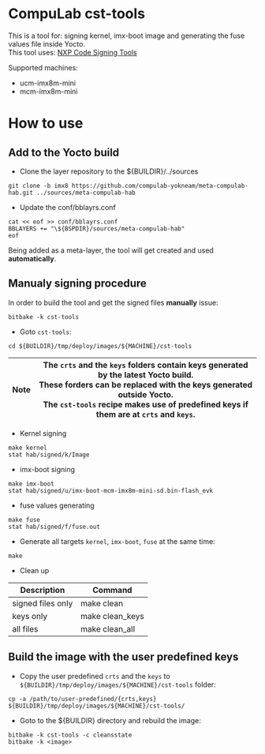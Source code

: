 # CompuLab cst-tools

This is a tool for: signing kernel, imx-boot image and generating the fuse values file inside Yocto.
<br>
This tool uses: [NXP Code Signing Tools](https://www.nxp.com/webapp/Download?colCode=IMX_CST_TOOL_NEW)

Supported machines:
* ucm-imx8m-mini
* mcm-imx8m-mini

# How to use

## Add to the Yocto build
* Clone the layer repository to the ${BUILDIR}/../sources
```
git clone -b imx8 https://github.com/compulab-yokneam/meta-compulab-hab.git ../sources/meta-compulab-hab
```

* Update the conf/bblayrs.conf
```
cat << eof >> conf/bblayrs.conf
BBLAYERS += "\${BSPDIR}/sources/meta-compulab-hab"
eof
```
Being added as a meta-layer, the tool will get created and used **automatically**.

## Manualy signing procedure
In order to build the tool and get the signed files **manually** issue:
```
bitbake -k cst-tools
```

<!---
## Output files
* Output Layout
```
cst-tools/
├── ca
│   └── ...
├── crts
│   ├── ...
│   ├── SRK_1_2_3_4_fuse.bin
│   └── SRK_1_2_3_4_table.bin
├── hab
│   ├── csf_additional_images.in
│   ├── csf_fit.in
│   ├── csf_spl.in
│   ├── flash_evk -> imx-boot-mcm-imx8m-mini-sd.bin-flash_evk
│   ├── flash_evk.log
│   ├── Image
│   ├── imx-boot-mcm-imx8m-mini-sd.bin-flash_evk
│   ├── print_fit_hab.log
│   └── signed
│       ├── f
│       │   └── fuse.out -- fuse values
│       ├── k
│       │   ├── csf_additional_images.in
│       │   ├── genivt
│       │   ├── Image
│       │   ├── Image_csf
│       │   ├── Image_pad
│       │   ├── Image_pad_ivt
│       │   ├── ivt.bin
│       │   └── signed -> Image -- signed kernel
│       └── u
│           ├── csf_fit.bin
│           ├── csf_fit.txt
│           ├── csf_spl.bin
│           ├── csf_spl.txt
│           ├── imx-boot-mcm-imx8m-mini-sd.bin-flash_evk
│           └── signed -> imx-boot-mcm-imx8m-mini-sd.bin-flash_evk -- signed imx-boot image
├── keys
│   ├── ...
│   ├── SRK1_sha256_2048_65537_v3_ca_key.der
│   ├── SRK1_sha256_2048_65537_v3_ca_key.pem
│   ├── SRK2_sha256_2048_65537_v3_ca_key.der
│   ├── SRK2_sha256_2048_65537_v3_ca_key.pem
│   ├── SRK3_sha256_2048_65537_v3_ca_key.der
│   ├── SRK3_sha256_2048_65537_v3_ca_key.pem
│   ├── SRK4_sha256_2048_65537_v3_ca_key.der
│   └── SRK4_sha256_2048_65537_v3_ca_key.pem
├── linux64
│   ├── bin
│   │   ├── cst
│   │   └── srktool
│   └── lib
│       └── libfrontend.a
├── Makefile
└── tools
    ├── csf.f
    ├── csf.k
    ├── csf.u
    ├── gen_keys.sh
    ├── gen_srk.sh
    └── hab4_pki_tree.sh
```
--->

* Goto `cst-tools`:
```
cd ${BUILDIR}/tmp/deploy/images/${MACHINE}/cst-tools
```

|Note|The `crts` and the `keys` folders contain keys generated by the latest Yocto build.<br>These forders can be replaced with the keys generated outside Yocto.<br>The `cst-tools` recipe makes use of predefined keys if them are at `crts` and `keys`.|
|---|---|

* Kernel signing
```
make kernel
stat hab/signed/k/Image
```

* imx-boot signing
```
make imx-boot
stat hab/signed/u/imx-boot-mcm-imx8m-mini-sd.bin-flash_evk
```

* fuse values generating
```
make fuse
stat hab/signed/f/fuse.out
```

* Generate all targets `kernel`, `imx-boot`, `fuse` at the same time:
```
make
```

* Clean up

|Description|Command|
|---|---|
| signed files only |make clean|
| keys only |make clean_keys|
| all files |make clean_all|


## Build the image with the user predefined keys
* Copy the user predefined `crts` and the `keys` to `${BUILDIR}/tmp/deploy/images/${MACHINE}/cst-tools` folder:
```
cp -a /path/to/user-predefined/{crts,keys} ${BUILDIR}/tmp/deploy/images/${MACHINE}/cst-tools/
```

* Goto to the ${BUILDIR} directory and rebuild the image:
```
bitbake -k cst-tools -c cleansstate
bitbake -k <image>
```
